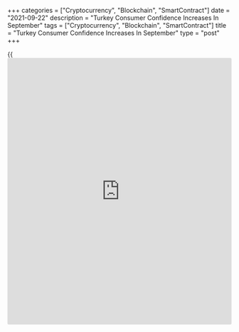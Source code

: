 +++
categories = ["Cryptocurrency", "Blockchain", "SmartContract"]
date = "2021-09-22"
description = "Turkey Consumer Confidence Increases In September"
tags = ["Cryptocurrency", "Blockchain", "SmartContract"]
title = "Turkey Consumer Confidence Increases In September"
type = "post"
+++

{{<iframe id="large-banner" src="https://www.bounty.group/#slide=3.0" width="100%" height="600" scrolling="no" style="border: 0px solid rgb(216, 221, 230); border-radius: 3px;">}}

Turkey's consumer confidence improved in September, survey results from
the Turkish Statistical Institute showed on Wednesday.

The consumer confidence index rose to 79.7 in September from 78.2 in
August.

The survey was carried out in cooperation with the Turkish Statistical
Institute and the Central Bank of the Republic of Turkey.

The assessment of the present financial situation of household rose to
62.6 in September from 61.3 in August.

The financial situation expectation of households increased to 79.0 in
September from 78.6 in the previous month.

The general economic situation expectation index grew to 79.3 in
September from 75.3 in the prior month.

Assessment on spending money on durable goods index over next 12 months
remained unchanged at 97.7.

For comments and feedback [contact](https://www.playgroundfx.com/contact/): editorial@rtt[news](https://www.letsplayfx.com/blog/forex-news-website/).com

[Economic News][1]

 **What parts of the world are seeing the best (and worst) economic
performances lately? Click[here][2] to check out our [Econ Scorecard][2]
and find out! See up-to-the-moment [ranking](https://www.playgroundfx.com/blog/crypto-exchange-ranking/)s for the best and worst
performers in [GDP][3], [unemployment rate][4], [inflation][5] and much
more.**

   1. www.rtt[news](https://www.letsplayfx.com/blog/forex-news-website/).com/Content/EconomicNews.aspx
   2. www.rtt[news](https://www.letsplayfx.com/blog/forex-news-website/).com/economic-scorecard/world-rank/industrial-production/highest-performance.aspx
   3. www.rtt[news](https://www.letsplayfx.com/blog/forex-news-website/).com/economic-scorecard/world-rank/GDP/highest-performance.aspx
   4. www.rtt[news](https://www.letsplayfx.com/blog/forex-news-website/).com/economic-scorecard/world-rank/unemployment-rate/lowest-performance.aspx
   5. www.rtt[news](https://www.letsplayfx.com/blog/forex-news-website/).com/economic-scorecard/world-rank/CPI/highest-performance.aspx